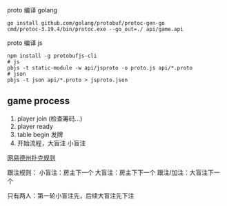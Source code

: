 proto 编译 golang
```shell
go install github.com/golang/protobuf/protoc-gen-go 
cmd/protoc-3.19.4/bin/protoc.exe --go_out=./ api/game.api
```

proto 编译 js
```shell
npm install -g protobufjs-cli
# js
pbjs -t static-module -w api/jsproto -o proto.js api/*.proto
# json
pbjs -t json api/*.proto > jsproto.json
```


## game process
1. player join (检查筹码...)
2. player ready
3. table begin 发牌
4. 开始流程，大盲注 小盲注


[网易德州扑克规则](http://sports.163.com/special/poker_rule/?ivk_sa=1025883k)

跟注规则：
小盲注：房主下一个
大盲注：房主下下一个
跟注/加注：大盲注下一个

只有两人：第一轮小盲注先，后续大盲注先下注

